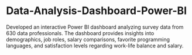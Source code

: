 # Data-Analysis-Dashboard-Power-BI
Developed an interactive Power BI dashboard analyzing survey data from 630 data professionals. The dashboard provides insights into demographics, job roles, salary comparisons, favorite programming languages, and satisfaction levels regarding work-life balance and salary.

